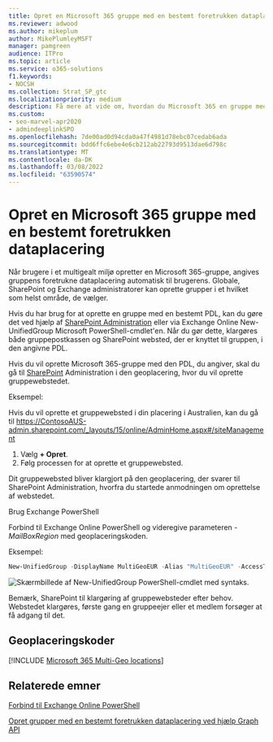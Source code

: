 ```yaml
---
title: Opret en Microsoft 365 gruppe med en bestemt foretrukken dataplacering
ms.reviewer: adwood
ms.author: mikeplum
author: MikePlumleyMSFT
manager: pamgreen
audience: ITPro
ms.topic: article
ms.service: o365-solutions
f1.keywords:
- NOCSH
ms.collection: Strat_SP_gtc
ms.localizationpriority: medium
description: Få mere at vide om, hvordan du Microsoft 365 en gruppe med en bestemt foretrukken dataplacering i et multi-geo-miljø.
ms.custom:
- seo-marvel-apr2020
- admindeeplinkSPO
ms.openlocfilehash: 7de00ad0d94cda0a47f4981d78ebc07cedab6ada
ms.sourcegitcommit: bdd6ffc6ebe4e6cb212ab22793d9513dae6d798c
ms.translationtype: MT
ms.contentlocale: da-DK
ms.lasthandoff: 03/08/2022
ms.locfileid: "63590574"
---
```

# <a name="create-a-microsoft-365-group-with-a-specific-preferred-data-location"></a>Opret en Microsoft 365 gruppe med en bestemt foretrukken dataplacering

Når brugere i et multigealt miljø opretter en Microsoft 365-gruppe, angives gruppens foretrukne dataplacering automatisk til brugerens. Globale, SharePoint og Exchange administratorer kan oprette grupper i et hvilket som helst område, de vælger. 

Hvis du har brug for at oprette en gruppe med en bestemt PDL, kan du gøre det ved hjælp af <a href="https://go.microsoft.com/fwlink/?linkid=2185219" target="_blank">SharePoint Administration</a> eller via Exchange Online New-UnifiedGroup Microsoft PowerShell-cmdlet'en. Når du gør dette, klargøres både gruppepostkassen og SharePoint websted, der er knyttet til gruppen, i den angivne PDL.

Hvis du vil oprette Microsoft 365-gruppe med den PDL, du angiver, skal du gå til <a href="https://go.microsoft.com/fwlink/?linkid=2185219" target="_blank">SharePoint</a> Administration i den geoplacering, hvor du vil oprette gruppewebstedet.

Eksempel:

Hvis du vil oprette et gruppewebsted i din placering i Australien, kan du gå til https://ContosoAUS-admin.sharepoint.com/_layouts/15/online/AdminHome.aspx#/siteManagement

1. Vælg **+ Opret**.
2. Følg processen for at oprette et gruppewebsted.

Dit gruppewebsted bliver klargjort på den geoplacering, der svarer til SharePoint Administration, hvorfra du startede anmodningen om oprettelse af webstedet. 

Brug Exchange PowerShell 

Forbind til Exchange Online PowerShell og videregive parameteren *-MailBoxRegion* med geoplaceringskoden.

Eksempel: 

```PowerShell
New-UnifiedGroup -DisplayName MultiGeoEUR -Alias "MultiGeoEUR" -AccessType Public -MailboxRegion EUR 
```

![Skærmbillede af New-UnifiedGroup PowerShell-cmdlet med syntaks.](../media/multi-geo-new-group-with-pdl-powershell.png)

Bemærk, SharePoint til klargøring af gruppewebsteder efter behov. Webstedet klargøres, første gang en gruppeejer eller et medlem forsøger at få adgang til det.

## <a name="geo-location-codes"></a>Geoplaceringskoder

[!INCLUDE [Microsoft 365 Multi-Geo locations](../includes/microsoft-365-multi-geo-locations.md)]

## <a name="related-topics"></a>Relaterede emner

[Forbind til Exchange Online PowerShell](/powershell/exchange/connect-to-exchange-online-powershell)

[Opret grupper med en bestemt foretrukken dataplacering ved hjælp Graph API](/graph/api/group-post-groups)
